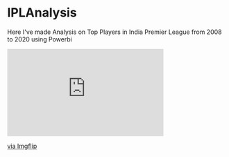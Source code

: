 # IPLAnalysis
Here I've made Analysis on Top Players in India Premier League from 2008 to 2020 using Powerbi

<div style="width:360px;max-width:100%;"><div style="height:0;padding-bottom:56.11%;position:relative;"><iframe width="360" height="202" style="position:absolute;top:0;left:0;width:100%;height:100%;" frameBorder="0" src="https://imgflip.com/embed/4p9z2m"></iframe></div><p><a href="https://imgflip.com/gif/4p9z2m">via Imgflip</a></p></div>
